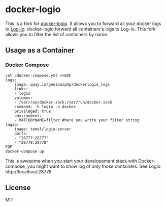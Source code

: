 # docker-logio

This is a fork for [docker-logio](https://github.com/gerchardon/docker-logio). It allows you to forward all your docker logs to [Log-Io](http://logio.org/). docker-logio forward all containers's logs to Log-Io. This fork allows you to filter the list of containers by name.

## Usage as a Container

### Docker Compose

```
cat >docker-compose.yml <<EOF
logs:
    image: quay.io/geniousphp/dockerlogio_logs
    links:
    - logio
    volumes:
    - /var/run/docker.sock:/var/run/docker.sock
    command: -h logio -n docker
    privileged: true
    environment:
    - MATCHBYNAME=filter #here you write your filter string 
logio:
    image: temal/logio-server
    ports:
    - "28777:28777"
    - "28778:28778"
EOF
docker-compose up
```

This is awesome when you start your developement stack with Docker-compose, you might want to show log of only those containers.
See LogIo http://localhost:28778

## License

MIT
